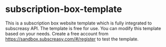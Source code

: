 # subscription-box-template
This is a subscription box website template which is fully integrated to subscreasy API. The template is free for use. You can modify this template based on your needs. Create a free account from https://sandbox.subscreasy.com/#/register to test the template. 
